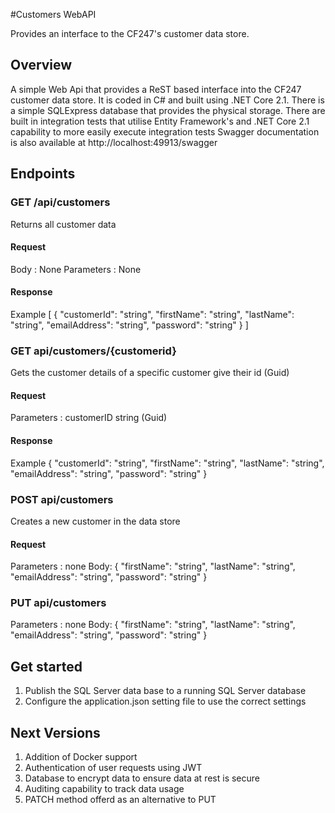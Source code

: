 #Customers WebAPI

Provides an interface to the CF247's customer data store.

## Overview

A simple Web Api that provides a ReST based interface into the CF247 customer data store. It is coded in C# and built using .NET Core 2.1.
There is a simple SQLExpress database that provides the physical storage.
There are built in integration tests that utilise Entity Framework's and .NET Core 2.1 capability to more easily execute integration tests
Swagger documentation is also available at http://localhost:49913/swagger

## Endpoints

### GET /api/customers

Returns all customer data

#### Request
Body : None
Parameters : None

#### Response
Example
[
  {
    "customerId": "string",
    "firstName": "string",
    "lastName": "string",
    "emailAddress": "string",
    "password": "string"
  }
]

### GET api/customers/{customerid}

Gets the customer details of a specific customer give their id (Guid)

#### Request
Parameters : customerID string (Guid)

#### Response
Example
{
  "customerId": "string",
  "firstName": "string",
  "lastName": "string",
  "emailAddress": "string",
  "password": "string"
}

### POST api/customers

Creates a new customer in the data store

#### Request
Parameters : none
Body: 
{
  "firstName": "string",
  "lastName": "string",
  "emailAddress": "string",
  "password": "string"
}

### PUT api/customers

Parameters : none
Body:
{
  "firstName": "string",
  "lastName": "string",
  "emailAddress": "string",
  "password": "string"
}

## Get started

1. Publish the SQL Server data base to a running SQL Server database
2. Configure the application.json setting file to use the correct settings

## Next Versions

1. Addition of Docker support
2. Authentication of user requests using JWT
3. Database to encrypt data to ensure data at rest is secure
4. Auditing capability to track data usage
5. PATCH method offerd as an alternative to PUT
